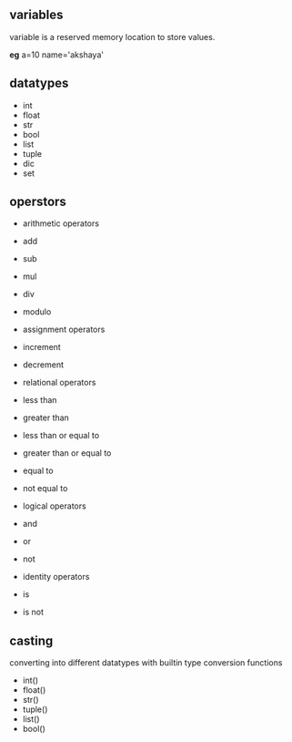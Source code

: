 ## variables 
 variable is a reserved memory location to store values.
 
 **eg**
    a=10
    name='akshaya'


## datatypes
* int
* float
* str
* bool
* list
* tuple
* dic
* set

## operstors
* arithmetic operators
 * add 
 * sub
 * mul
 * div
 * modulo

* assignment operators
 * increment
 * decrement

* relational operators
 * less than
 * greater than
 * less than or equal to
 * greater than or equal to
 * equal to
 * not equal to

* logical operators
 * and
 * or
 * not

* identity operators
 * is
 * is not

## casting
 converting into different datatypes with builtin type conversion functions
* int()
* float()
* str()
* tuple()
* list() 
* bool()